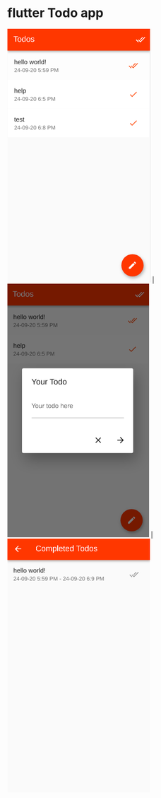 # flutter Todo app

![](https://raw.githubusercontent.com/vasuvanka/flutter_todo_app/master/screen2.png)  |  ![](https://raw.githubusercontent.com/vasuvanka/flutter_todo_app/master/screen1.png) |  ![](https://raw.githubusercontent.com/vasuvanka/flutter_todo_app/master/screen3.png)

